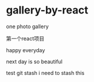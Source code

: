 # gallery-by-react
one photo gallery

第一个react项目

happy everyday

next day is so beautiful

test git stash i need to stash this

